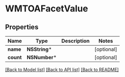 # WMTOAFacetValue

## Properties
Name | Type | Description | Notes
------------ | ------------- | ------------- | -------------
**name** | **NSString*** |  | [optional] 
**count** | **NSNumber*** |  | [optional] 

[[Back to Model list]](../README.md#documentation-for-models) [[Back to API list]](../README.md#documentation-for-api-endpoints) [[Back to README]](../README.md)


